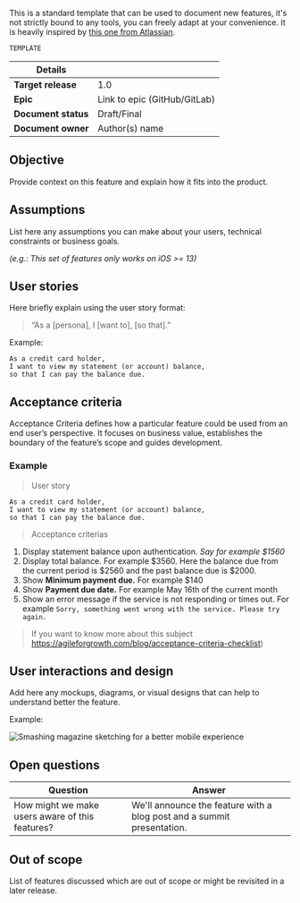 This is a standard template that can be used to document new features, it's not strictly bound to any tools, you can freely adapt at your convenience. It is heavily inspired by [this one from Atlassian](https://www.atlassian.com/software/confluence/templates/product-requirements). 

`TEMPLATE`

| Details             |                              |
|---------------------|------------------------------|
| **Target release**  | 1.0                          |
| **Epic**            | Link to epic (GitHub/GitLab) |
| **Document status** | Draft/Final                  |
| **Document owner**  | Author(s) name               |

## Objective

Provide context on this feature and explain how it fits into the product.

## Assumptions

List here any assumptions you can make about your users, technical constraints or business goals.

*(e.g.: This set of features only works on iOS >= 13)*

## User stories

Here briefly explain using the user story format:

> “As a [persona], I [want to], [so that].”

Example:

```
As a credit card holder,
I want to view my statement (or account) balance,
so that I can pay the balance due.
```

## Acceptance criteria

Acceptance Criteria defines how a particular feature could be used from an end user’s perspective. It focuses on business value, establishes the boundary of the feature’s scope and guides development.

### Example

> User story

```
As a credit card holder,
I want to view my statement (or account) balance,
so that I can pay the balance due.
```

> Acceptance criterias

1. Display statement balance upon authentication. *Say for example $1560*
2. Display total balance. For example $3560. Here the balance due from the current period is $2560 and the past balance due is $2000.
3. Show **Minimum payment due.** For example $140
4. Show **Payment due date.** For example May 16th of the current month
5. Show an error message if the service is not responding or times out. For example `Sorry, something went wrong with the service. Please try again.`

> If you want to know more about this subject https://agileforgrowth.com/blog/acceptance-criteria-checklist)

## User interactions and design

Add here any mockups, diagrams, or visual designs that can help to understand better the feature.

Example:

![Smashing magazine sketching for a better mobile experience](https://cloud.netlifyusercontent.com/assets/344dbf88-fdf9-42bb-adb4-46f01eedd629/b8c13f54-7500-4a51-aad3-5e9cd89ff656/6variants-mini.jpg)

## Open questions

| Question                                        | Answer                                                                 |
|-------------------------------------------------|------------------------------------------------------------------------|
| How might we make users aware of this features? | We'll announce the feature with a blog post and a summit presentation. |


## Out of scope

List of features discussed which are out of scope or might be revisited in a later release.
